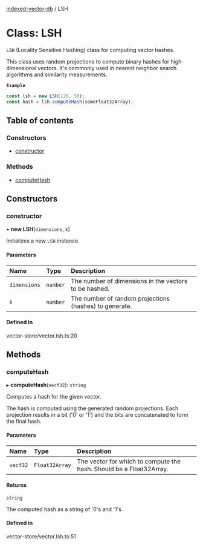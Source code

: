 [indexed-vector-db](../README.md) / LSH

# Class: LSH

`LSH` (Locality Sensitive Hashing) class for computing vector hashes.

This class uses random projections to compute binary hashes for high-dimensional vectors.
It's commonly used in nearest neighbor search algorithms and similarity measurements.

**`Example`**

```ts
const lsh = new LSH(128, 50);
const hash = lsh.computeHash(someFloat32Array);
```

## Table of contents

### Constructors

- [constructor](LSH.md#constructor)

### Methods

- [computeHash](LSH.md#computehash)

## Constructors

### constructor

• **new LSH**(`dimensions`, `k`)

Initializes a new `LSH` instance.

#### Parameters

| Name | Type | Description |
| :------ | :------ | :------ |
| `dimensions` | `number` | The number of dimensions in the vectors to be hashed. |
| `k` | `number` | The number of random projections (hashes) to generate. |

#### Defined in

vector-store/vector.lsh.ts:20

## Methods

### computeHash

▸ **computeHash**(`vecf32`): `string`

Computes a hash for the given vector.

The hash is computed using the generated random projections.
Each projection results in a bit ('0' or '1') and the bits are concatenated to form the final hash.

#### Parameters

| Name | Type | Description |
| :------ | :------ | :------ |
| `vecf32` | `Float32Array` | The vector for which to compute the hash. Should be a Float32Array. |

#### Returns

`string`

The computed hash as a string of '0's and '1's.

#### Defined in

vector-store/vector.lsh.ts:51
